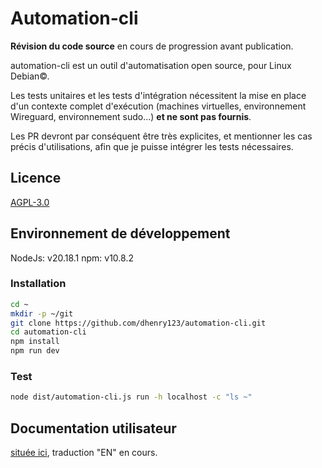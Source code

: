 # Automation-cli

**Révision du code source** en cours de progression avant publication.

automation-cli est un outil d'automatisation open source, pour Linux Debian©.

Les tests unitaires et les tests d'intégration nécessitent la mise en place d'un contexte complet d'exécution (machines virtuelles, environnement Wireguard, environnement sudo...) **et ne sont pas fournis**.

Les PR devront par conséquent être très explicites, et mentionner les cas précis d'utilisations, afin que je puisse intégrer les tests nécessaires.

## Licence

[AGPL-3.0](https://www.gnu.org/licenses/agpl-3.0.en.html)

## Environnement de développement

NodeJs: v20.18.1
npm: v10.8.2

### Installation

```bash
cd ~
mkdir -p ~/git
git clone https://github.com/dhenry123/automation-cli.git
cd automation-cli
npm install
npm run dev
```

### Test

```bash
node dist/automation-cli.js run -h localhost -c "ls ~"
```

## Documentation utilisateur

[située ici](https://automation-doc.mytinydc.com/), traduction "EN" en cours.
